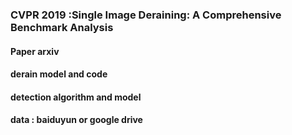 ### CVPR 2019 :Single Image Deraining: A Comprehensive Benchmark Analysis

#### Paper arxiv 

#### derain model and code

#### detection algorithm and model

#### data : baiduyun or google drive
